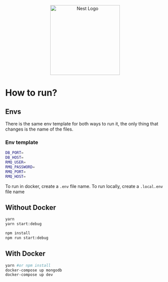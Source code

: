 <p align="center">
  <a href="http://nestjs.com/" target="blank"><img src="https://nestjs.com/img/logo_text.svg" width="220" alt="Nest Logo" /></a>
</p>

# How to run?

## Envs
There is the same env template for both ways to run it, the only thing that changes is the name of the files.

### Env template
```bash
DB_PORT=
DB_HOST=
RMQ_USER=
RMQ_PASSWORD=
RMQ_PORT=
RMQ_HOST=
```

To run in docker, create a `.env` file name.
To run locally, create a `.local.env` file name

## Without Docker

```bash
yarn
yarn start:debug
```

```bash
npm install
npm run start:debug
```

## With Docker

```bash
yarn #or npm install
docker-compose up mongodb
docker-compose up dev
```